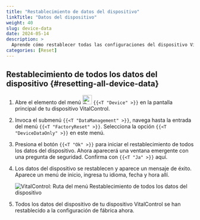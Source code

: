 ```yaml
---
title: "Restablecimiento de datos del dispositivo"
linkTitle: "Datos del dispositivo"
weight: 40
slug: device-data
date: 2024-05-14
description: >
  Aprende cómo restablecer todas las configuraciones del dispositivo VitalControl.
categories: [Reset]
---
```

## Restablecimiento de todos los datos del dispositivo {#resetting-all-device-data}

1. Abre el elemento del menú <img src="/icons/device.svg" width="25" align="bottom" alt="Device" /> `{{<T "Device" >}}` en la pantalla principal de tu dispositivo VitalControl.

1. Invoca el submenú `{{<T "DataManagement" >}}`, navega hasta la entrada del menú `{{<T "FactoryReset" >}}`. Selecciona la opción `{{<T "DeviceDataOnly" >}}` en este menú.

1. Presiona el botón `{{<T "Ok" >}}` para iniciar el restablecimiento de todos los datos del dispositivo. Ahora aparecerá una ventana emergente con una pregunta de seguridad. Confirma con `{{<T "Ja" >}}` aquí.

1. Los datos del dispositivo se restablecen y aparece un mensaje de éxito. Aparece un menú de inicio, ingresa tu idioma, fecha y hora allí.

   ![VitalControl: Ruta del menú Restablecimiento de todos los datos del dispositivo](../images/resetdevicedata.png "Restablecimiento de datos del dispositivo")

1. Todos los datos del dispositivo de tu dispositivo VitalControl se han restablecido a la configuración de fábrica ahora.
